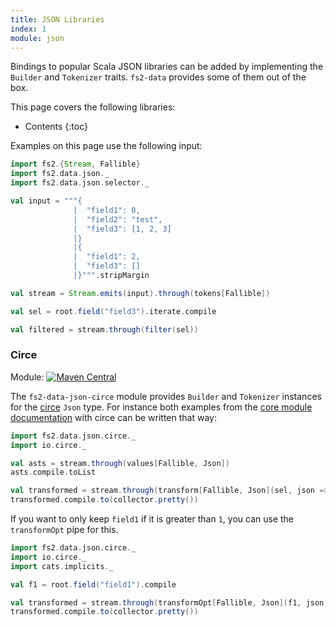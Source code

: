 ```yaml
---
title: JSON Libraries
index: 1
module: json
---
```


Bindings to popular Scala JSON libraries can be added by implementing the `Builder` and `Tokenizer` traits. `fs2-data` provides some of them out of the box.

This page covers the following libraries:
* Contents
{:toc}

Examples on this page use the following input:

```scala mdoc
import fs2.{Stream, Fallible}
import fs2.data.json._
import fs2.data.json.selector._

val input = """{
              |  "field1": 0,
              |  "field2": "test",
              |  "field3": [1, 2, 3]
              |}
              |{
              |  "field1": 2,
              |  "field3": []
              |}""".stripMargin

val stream = Stream.emits(input).through(tokens[Fallible])

val sel = root.field("field3").iterate.compile

val filtered = stream.through(filter(sel))
```

### Circe

Module: [![Maven Central](https://img.shields.io/maven-central/v/org.gnieh/fs2-data-json-circe_2.13.svg)](https://mvnrepository.com/artifact/org.gnieh/fs2-data-json-circe_2.13)

The `fs2-data-json-circe` module provides `Builder` and `Tokenizer` instances for the [circe][circe] `Json` type.
For instance both examples from the [core module documentation][json-doc] with circe can be written that way:

```scala mdoc:nest
import fs2.data.json.circe._
import io.circe._

val asts = stream.through(values[Fallible, Json])
asts.compile.toList

val transformed = stream.through(transform[Fallible, Json](sel, json => Json.obj("test" -> json)))
transformed.compile.to(collector.pretty())
```

If you want to only keep `field1` if it is greater than `1`, you can use the `transformOpt` pipe for this.

```scala mdoc:nest
import fs2.data.json.circe._
import io.circe._
import cats.implicits._

val f1 = root.field("field1").compile

val transformed = stream.through(transformOpt[Fallible, Json](f1, json => json.as[Int].toOption.filter(_ > 1).as(json)))
transformed.compile.to(collector.pretty())
```

[json-doc]: /documentation/json/
[circe]: https://circe.github.io/circe/
